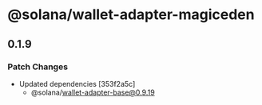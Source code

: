 # @solana/wallet-adapter-magiceden

## 0.1.9

### Patch Changes

-   Updated dependencies [353f2a5c]
    -   @solana/wallet-adapter-base@0.9.19
